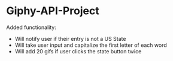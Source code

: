 # Giphy-API-Project

Added functionality:  
-  Will notify user if their entry is not a US State
-  Will take user input and capitalize the first letter of each word
-  Will add 20 gifs if user clicks the state button twice
